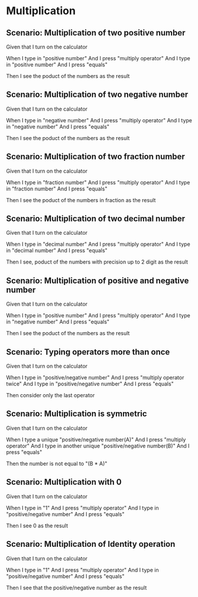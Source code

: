 # Multiplication

## Scenario: Multiplication of two positive number
  
  Given that I turn on the calculator
  
  When I type in "positive number"
  And I press "multiply operator"
  And I type in "positive number"
  And I press "equals"
  
  Then I see the poduct of the numbers as the result

## Scenario: Multiplication of two negative number
  
  Given that I turn on the calculator
  
  When I type in "negative number"
  And I press "multiply operator"
  And I type in "negative number"
  And I press "equals"
  
  Then I see the poduct of the numbers as the result

## Scenario: Multiplication of two fraction number
  
  Given that I turn on the calculator
  
  When I type in "fraction number"
  And I press "multiply operator"
  And I type in "fraction number"
  And I press "equals"
  
  Then I see the poduct of the numbers in fraction as the result

## Scenario: Multiplication of two decimal number
  
  Given that I turn on the calculator
  
  When I type in "decimal number"
  And I press "multiply operator"
  And I type in "decimal number"
  And I press "equals"
  
  Then I see, poduct of the numbers with precision up to 2 digit as the result

## Scenario: Multiplication of positive and negative number
  
  Given that I turn on the calculator
  
  When I type in "positive number"
  And I press "multiply operator"
  And I type in "negative number"
  And I press "equals"
  
  Then I see the poduct of the numbers as the result

## Scenario: Typing operators more than once
  
  Given that I turn on the calculator
  
  When I type in "positive/negative number"
  And I press "multiply operator twice"
  And I type in "positive/negative number"
  And I press "equals"
  
  Then consider only the last operator

## Scenario: Multiplication is symmetric
  
  Given that I turn on the calculator
  
  When I type a unique "positive/negative number(A)"
  And I press "multiply operator"
  And I type in another unique "positive/negative number(B)"
  And I press "equals"
  
  Then the number is not equal to "(B * A)"

## Scenario: Multiplication with 0
  
  Given that I turn on the calculator
  
  When I type in "1"
  And I press "multiply operator"
  And I type in "positive/negative number"
  And I press "equals"
  
  Then I see 0 as the result

## Scenario: Multiplication of Identity operation
  
  Given that I turn on the calculator
  
  When I type in "1"
  And I press "multiply operator"
  And I type in "positive/negative number"
  And I press "equals"
  
  Then I see that the positive/negative number as the result
